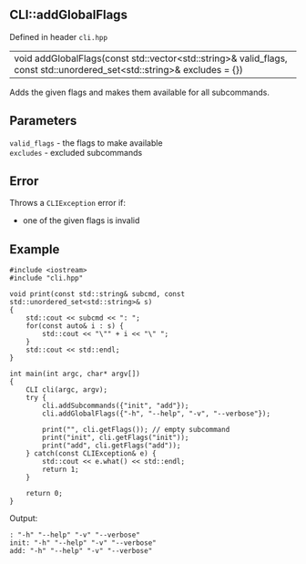 ## CLI::addGlobalFlags
Defined in header `cli.hpp`

| |
| --- |
| void addGlobalFlags(const std::vector\<std::string>& valid_flags, const std::unordered_set\<std::string>& excludes = {}) |

Adds the given flags and makes them available for all subcommands.

## Parameters
`valid_flags` - the flags to make available \
`excludes` - excluded subcommands

## Error
Throws a `CLIException` error if:
- one of the given flags is invalid

## Example
```
#include <iostream>
#include "cli.hpp"

void print(const std::string& subcmd, const std::unordered_set<std::string>& s)
{
    std::cout << subcmd << ": ";
    for(const auto& i : s) {
        std::cout << "\"" + i << "\" ";
    }
    std::cout << std::endl;
}

int main(int argc, char* argv[])
{
    CLI cli(argc, argv);
    try {
        cli.addSubcommands({"init", "add"});
        cli.addGlobalFlags({"-h", "--help", "-v", "--verbose"});

        print("", cli.getFlags()); // empty subcommand
        print("init", cli.getFlags("init"));
        print("add", cli.getFlags("add"));
    } catch(const CLIException& e) {
        std::cout << e.what() << std::endl;
        return 1;
    }

    return 0;
}
```

Output:
```
: "-h" "--help" "-v" "--verbose" 
init: "-h" "--help" "-v" "--verbose" 
add: "-h" "--help" "-v" "--verbose" 
```
